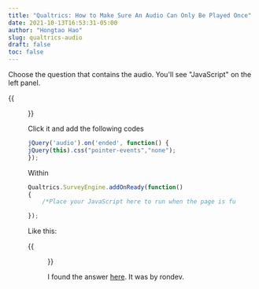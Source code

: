 ```yaml
---
title: "Qualtrics: How to Make Sure An Audio Can Only Be Played Once"
date: 2021-10-13T16:53:31-05:00
author: "Hongtao Hao"
slug: qualtrics-audio
draft: false
toc: false
---
```


Choose the question that contains the audio. You'll see "JavaScript" on the left panel.

{{<figure src="/media/enblog/qualtrics-js-panel.png" caption="JavaScript option">}}

Click it and add the following codes 

```js
jQuery('audio').on('ended', function() {
jQuery(this).css("pointer-events","none");
});
```

Within 

```js
Qualtrics.SurveyEngine.addOnReady(function()
{
	/*Place your JavaScript here to run when the page is fully displayed*/

});

```

Like this:

{{<figure src="/media/enblog/qualtrics-js-audio-once.png" caption="Final option after codes insertion">}}

I found the answer [here](https://community.qualtrics.com/XMcommunity/discussion/10870/how-to-restrict-how-many-times-participant-plays-uploaded-audio). It was by rondev. 